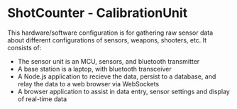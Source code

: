 ShotCounter - CalibrationUnit
===========
This hardware/software configuration is for gathering raw sensor data about different configurations of sensors, weapons, shooters, etc.  It consists of:

- The sensor unit is an MCU, sensors, and bluetooth transmitter
- A base station is a laptop, with bluetooth transceiver
- A Node.js application to recieve the data, persist to a database, and relay the data to a web browser via WebSockets
- A browser application to assist in data entry, sensor settings and display of real-time data


